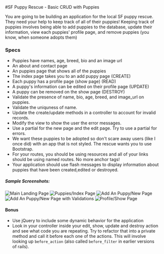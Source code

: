 #SF Puppy Rescue - Basic CRUD with Puppies

You are going to be building an application for the local SF puppy rescue.  They need your help to keep track of all of their puppies!  Keeping track of puppies involves being able to add puppies to the database, update their information, view each puppies' profile page, and remove puppies (you know, when someone adopts them)

### Specs

* Puppies have names, age, breed, bio and an image url
* An about and contact page
* An puppies page that shows all of the puppies
* The index page takes you to an add puppy page (CREATE)
* Each puppy has a profile page (show page) (READ)
* A puppy's information can be edited on their profile page (UPDATE)
* A puppy can be removed on the show page (DESTROY)
* Validate the presence of name, bio, age, breed, and image_url on puppies.
* Validate the uniquness of name.
* Update the create/update methods in a controller to account for invalid records.
* Modify the view to show the user the error messages.
* Use a partial for the new page and the edit page. Try to use a partial for errors.
* We want these puppies to be adopted so don't scare away users (like I once did) with an app that is not styled.  The rescue wants you to use Bootstrap.
* For your routes, you should be using resources and all of your links should be using named routes. No more anchor tags!
* Your application should use flash messages to display information about puppies that have been created,edited or destroyed.

##### Sample Screenshots:

![Main Landing Page](http://i.imgur.com/HPckOGe.png)
![Puppies/Index Page](http://i.imgur.com/vtWAlDu.png)
![Add An Puppy/New Page](http://i.imgur.com/peyQvt7.png)
![Add An Puppy/New Page with Validations](http://i.imgur.com/E6bdgAc.png)
![Profile/Show Page](http://i.imgur.com/kRPc5ab.png)

#### Bonus

* Use jQuery to include some dynamic behavior for the application
* Look in your controller inside your edit, show, update and destroy action and see what code you are repeating. Try to refactor that into a private method and call it before each one of the actions. This will involve looking up `before_action` (also called `before_filter` in earlier versions of rails).
